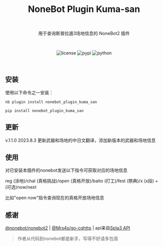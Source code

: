 <h1 align="center">NoneBot Plugin Kuma-san</h1></br>


<p align="center">用于查询斯普拉遁3场地信息的 NoneBot2 插件</p></br>
<p align="center">
    <img src="https://img.shields.io/github/license/monsterxcn/nonebot_plugin_epicfree?style=flat-square" alt="license">
    <img src="https://img.shields.io/pypi/v/nonebot_plugin_epicfree?style=flat-square" alt="pypi">
  <img src="https://img.shields.io/badge/python-3.8+-blue?style=flat-square" alt="python"><br />
</p></br>

## 安装


使用以下命令之一安装：


```
nb plugin install nonebot_plugin_kuma_san
```
```
pip install nonebot_plugin_kuma_san
```

## 更新
v.1.1.0 2023.8.3 更新武器和场地的中日文翻译，添加新版本的武器和场地信息

## 使用

对已安装本插件的nonebot发送以下指令可获取对应的场地信息

reg (涂地)/chal (真格挑战)/open (真格开放)/baito (打工)/fest (祭典)/x (x段) + (可选)now/next

比如"open now"指令查询现在的真格开放场地信息


## 感谢

[@nonebot/nonebot2](https://github.com/nonebot/nonebot2/) | [@Mrs4s/go-cqhttp](https://github.com/Mrs4s/go-cqhttp) | api来自[Spla3 API](https://spla3.yuu26.com/)

> 作者从代码到nonebot都是新手，写得不好请多包涵
